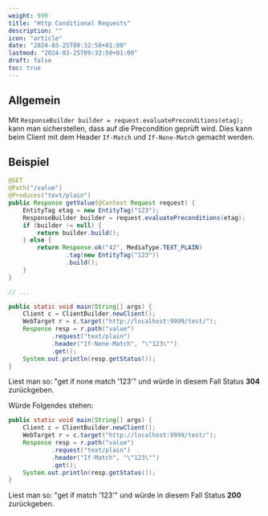 ```yaml
---
weight: 999
title: "Http Conditional Requests"
description: ""
icon: "article"
date: "2024-03-25T09:32:50+01:00"
lastmod: "2024-03-25T09:32:50+01:00"
draft: false
toc: true
---
```


## Allgemein

Mit `ResponseBuilder builder = request.evaluatePreconditions(etag);` kann man sicherstellen, dass auf die Precondition geprüft wird.
Dies kann beim Client mit dem Header `If-Match` und `If-None-Match` gemacht werden.

## Beispiel

```java
@GET
@Path("/value")
@Produces("text/plain")
public Response getValue(@Context Request request) {
    EntityTag etag = new EntityTag("123");
    ResponseBuilder builder = request.evaluatePreconditions(etag);
    if (builder != null) {
        return builder.build();
    } else {
        return Response.ok("42", MediaType.TEXT_PLAIN)
                .tag(new EntityTag("123"))
                .build();
    }
}

// ...

public static void main(String[] args) {
    Client c = ClientBuilder.newClient();
    WebTarget r = c.target("http://localhost:9999/test/");
    Response resp = r.path("value")
            .request("text/plain")
            .header("If-None-Match", "\"123\"")
            .get();
    System.out.println(resp.getStatus());
}
```

Liest man so: "get if none match '123'" und würde in diesem Fall Status **304** zurückgeben.

Würde Folgendes stehen:

```java
public static void main(String[] args) {
    Client c = ClientBuilder.newClient();
    WebTarget r = c.target("http://localhost:9999/test/");
    Response resp = r.path("value")
            .request("text/plain")
            .header("If-Match", "\"123\"")
            .get();
    System.out.println(resp.getStatus());
}
```

Liest man so: "get if match '123'" und würde in diesem Fall Status **200** zurückgeben.
